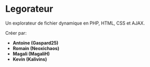 # Legorateur

Un explorateur de fichier dynamique en PHP, HTML, CSS et AJAX.

Créer par:

* **Antoine (Gaspard25)**
* **Romain (Neoxichaos)**
* **Magali (MagaliH)**
* **Kevin (Kalivins)**
